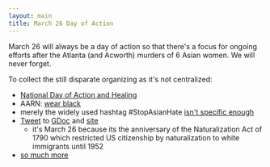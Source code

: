 ```yaml
---
layout: main
title: March 26 Day of Action
---
```


March 26 will always be a day of action so that there's a focus for ongoing efforts after the Atlanta (and Acworth) murders of 6 Asian women. We will never forget.

To collect the still disparate organizing as it's not centralized:
* [National Day of Action and Healing](//twitter.com/CAAM/status/1375476371292626953)
* AARN: [wear black](https://twitter.com/MsTrangTruong/status/1365180837176737792)
* merely the widely used hashtag #StopAsianHate [isn't specific enough](//twitter.com/ChrisLu44/status/1369414348486086659)
* [Tweet](https://twitter.com/mtnviewellen/status/1374478961929949191) to [GDoc](https://t.co/dIxGz0KsG9?amp=1) and [site](//t.co/86b4o40GfH)
  * it's March 26 because its the anniversary of the Naturalization Act of 1790 which restricted US citizenship by naturalization to white immigrants until 1952
* [so much more](//twitter.com/search?q=march%2026%20day%20of%20action)
